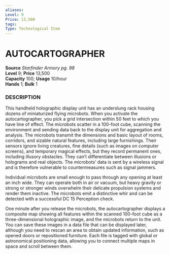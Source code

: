 ```yaml
---
aliases: 
Level: 9
Price: 13,500
tags: 
Type: Technological Item
---
```

# AUTOCARTOGRAPHER

**Source** _Starfinder Armory pg. 98_  
**Level** 9; **Price** 13,500  
**Capacity** 100; **Usage** 10/hour  
**Hands** 1; **Bulk** 1

### DESCRIPTION

This handheld holographic display unit has an underslung rack housing dozens of miniaturized flying microbots. When you activate the autocartographer, you pick a grid intersection within 50 feet to which you have line of effect. The microbots scatter in a 100-foot cube, scanning the environment and sending data back to the display unit for aggregation and analysis. The microbots transmit the dimensions and basic layout of rooms, corridors, and sizable natural features, including large furnishings. Their sensors ignore living creatures, fine details (such as images on computer screens), and temporary magical effects, but they record permanent ones, including illusory obstacles. They can’t differentiate between illusions or holograms and real objects. The microbots’ data is sent by a wireless signal and is therefore vulnerable to countermeasures such as signal jammers.  
  
Individual microbots are small enough to pass through any opening at least an inch wide. They can operate both in air or vacuum, but heavy gravity or strong or stronger winds overwhelm their delicate propulsion systems and render them inactive. The microbots emit a distinctive whir and can be detected with a successful DC 15 Perception check.  
  
One minute after you release the microbots, the autocartographer displays a composite map showing all features within the scanned 100-foot cube as a three-dimensional holographic image, and the microbots return to the unit. You can save these images in a data file that can be displayed later, although you need to rescan an area to obtain updated information, such as opened doors or repositioned furniture. Each file is tagged with global or astronomical positioning data, allowing you to connect multiple maps in space and scroll between them.